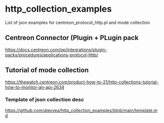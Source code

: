 # http_collection_examples
List of json examples for centreon_protocol_http.pl and mode collection

## Centreon Connector (Plugin + PLugin pack ##
https://docs.centreon.com/pp/integrations/plugin-packs/procedures/applications-protocol-http/

## Tutorial of mode collection ##
https://thewatch.centreon.com/product-how-to-21/http-collections-tutorial-how-to-monitor-an-api-2634

### Template of json collection desc ###
https://github.com/alexvea/http_collection_examples/blob/main/template.md
